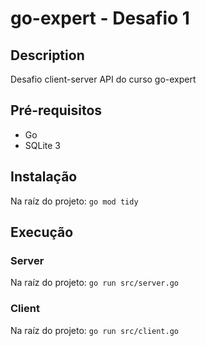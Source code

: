 # go-expert - Desafio 1
## Description
Desafio client-server API do curso go-expert

## Pré-requisitos
- Go
- SQLite 3

## Instalação
Na raíz do projeto: `go mod tidy`

## Execução
### Server
Na raíz do projeto: `go run src/server.go`
### Client
Na raíz do projeto: `go run src/client.go`